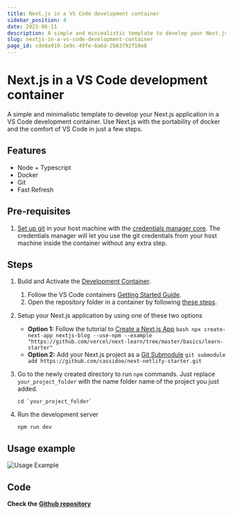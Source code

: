 ```yaml
---
title: Next.js in a VS Code development container
sidebar_position: 4
date: 2021-06-11
description: A simple and minimalistic template to develop your Next.js application in a VS Code development container.
slug: nextjs-in-a-vs-code-development-container
page_id: cde8a919-1e9c-49fe-8a6d-2b63792f58e8
---
```


# Next.js in a VS Code development container

A simple and minimalistic template to develop your Next.js application in a VS Code development container. Use Next.js with the portability of docker and the comfort of VS Code in just a few steps.

## Features

- Node + Typescript
- Docker
- Git
- Fast Refresh

## Pre-requisites

1. [Set up git](https://git-scm.com/book/en/v2/Getting-Started-Installing-Git) in your host machine with the [credentials manager core](https://github.com/microsoft/Git-Credential-Manager-Core). The credentials manager will let you use the git credentials from your host machine inside the container without any extra step.

## Steps

1. Build and Activate the [Development Container](https://code.visualstudio.com/docs/remote/containers).
   1. Follow the VS Code containers [Getting Started Guide](https://code.visualstudio.com/docs/remote/containers#_getting-started).
   2. Open the repository folder in a container by following [these steps](https://code.visualstudio.com/docs/remote/containers#_quick-start-open-an-existing-folder-in-a-container).
1. Setup your Next.js application by using one of these two options
   - **Option 1:** Follow the tutorial to [Create a Next.js App](https://nextjs.org/learn/basics/create-nextjs-app) `bash npx create-next-app nextjs-blog --use-npm --example "https://github.com/vercel/next-learn/tree/master/basics/learn-starter"`
   - **Option 2:** Add your Next.js project as a [Git Submodule](https://git-scm.com/book/en/v2/Git-Tools-Submodules) `git submodule add https://github.com/cassidoo/next-netlify-starter.git`
1. Go to the newly created directory to run `npm` commands. Just replace `your_project_folder` with the name folder name of the project you just added.

   ```shell
   cd `your_project_folder`
   ```

1. Run the development server

   ```shell
   npm run dev
   ```

## Usage example

![Usage Example](/images/docs/53866313.gif)

## Code

**Check the** [**Github repository**](https://github.com/FranciscoMoretti/nextjs-devcontainer)
